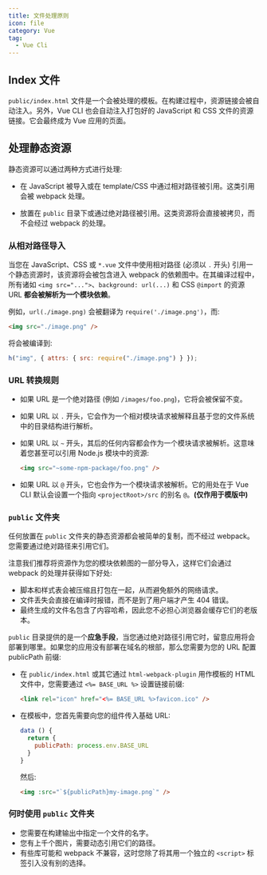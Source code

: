 ```yaml
---
title: 文件处理原则
icon: file
category: Vue
tag:
  - Vue Cli
---
```


## Index 文件

`public/index.html` 文件是一个会被处理的模板。在构建过程中，资源链接会被自动注入。另外，Vue CLI 也会自动注入打包好的 JavaScript 和 CSS 文件的资源链接。它会最终成为 Vue 应用的页面。

## 处理静态资源

静态资源可以通过两种方式进行处理:

- 在 JavaScript 被导入或在 template/CSS 中通过相对路径被引用。这类引用会被 webpack 处理。

- 放置在 `public` 目录下或通过绝对路径被引用。这类资源将会直接被拷贝，而不会经过 webpack 的处理。

### 从相对路径导入

当您在 JavaScript、CSS 或 `*.vue` 文件中使用相对路径 (必须以 `.` 开头) 引用一个静态资源时，该资源将会被包含进入 webpack 的依赖图中。在其编译过程中，所有诸如 `<img src="...">`、`background: url(...)` 和 CSS `@import` 的资源 URL **都会被解析为一个模块依赖**。

例如，`url(./image.png)` 会被翻译为 `require('./image.png')`，而:

```html
<img src="./image.png" />
```

将会被编译到:

```js
h("img", { attrs: { src: require("./image.png") } });
```

### URL 转换规则

- 如果 URL 是一个绝对路径 (例如 `/images/foo.png`)，它将会被保留不变。

- 如果 URL 以 `.` 开头，它会作为一个相对模块请求被解释且基于您的文件系统中的目录结构进行解析。

- 如果 URL 以 `~` 开头，其后的任何内容都会作为一个模块请求被解析。这意味着您甚至可以引用 Node.js 模块中的资源:

  ```html
  <img src="~some-npm-package/foo.png" />
  ```

- 如果 URL 以 `@` 开头，它也会作为一个模块请求被解析。它的用处在于 Vue CLI 默认会设置一个指向 `<projectRoot>/src` 的别名 `@`。**(仅作用于模版中)**

### `public` 文件夹

任何放置在 `public` 文件夹的静态资源都会被简单的复制，而不经过 webpack。您需要通过绝对路径来引用它们。

注意我们推荐将资源作为您的模块依赖图的一部分导入，这样它们会通过 webpack 的处理并获得如下好处:

- 脚本和样式表会被压缩且打包在一起，从而避免额外的网络请求。
- 文件丢失会直接在编译时报错，而不是到了用户端才产生 404 错误。
- 最终生成的文件名包含了内容哈希，因此您不必担心浏览器会缓存它们的老版本。

`public` 目录提供的是一个**应急手段**，当您通过绝对路径引用它时，留意应用将会部署到哪里。如果您的应用没有部署在域名的根部，那么您需要为您的 URL 配置 publicPath 前缀:

- 在 `public/index.html` 或其它通过 `html-webpack-plugin` 用作模板的 HTML 文件中，您需要通过 `<%= BASE_URL %>` 设置链接前缀:

  ```html
  <link rel="icon" href="<%= BASE_URL %>favicon.ico" />
  ```

- 在模板中，您首先需要向您的组件传入基础 URL:

  ```js
  data () {
    return {
      publicPath: process.env.BASE_URL
    }
  }
  ```

  然后:

  ```html
  <img :src="`${publicPath}my-image.png`" />
  ```

### 何时使用 `public` 文件夹

- 您需要在构建输出中指定一个文件的名字。
- 您有上千个图片，需要动态引用它们的路径。
- 有些库可能和 webpack 不兼容，这时您除了将其用一个独立的 `<script>` 标签引入没有别的选择。
